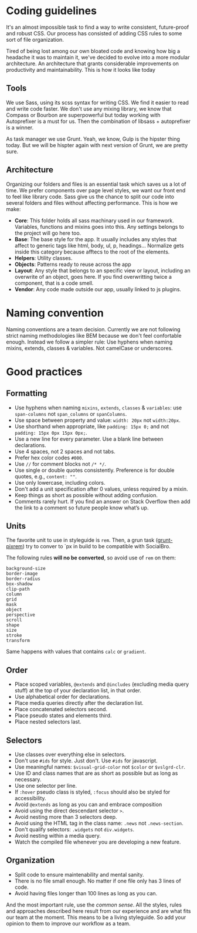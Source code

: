 # Coding guidelines

It's an almost impossible task to find a way to write consistent, future-proof and robust CSS. Our process has consisted of adding CSS rules to some sort of file organization.

Tired of being lost among our own bloated code and knowing how big a headache it was to maintain it, we've decided to evolve into a more modular architecture. An architecture that grants considerable improvements on productivity and maintainability. This is how it looks like today

## Tools

We use Sass, using its scss syntax for writing CSS. We find it easier to read and write code faster. We don't use any mixing library, we know that Compass or Bourbon are superpowerful but today working with Autoprefixer is a must for us. Then the combination of libsass + autoprefixer is a winner.

As task manager we use Grunt. Yeah, we know, Gulp is the hipster thing today. But we will be hispter again with next version of Grunt, we are pretty sure.

## Architecture

Organizing our folders and files is an essential task which saves us a lot of time. We prefer components over page level styles, we want our front end to feel like library code. Sass give us the chance to split our code into several folders and files without affecting performance. This is how we make:

- **Core**: This folder holds all sass machinary used in our framework. Variables, functions and mixins goes into this. Any settings belongs to the project will go here too.
- **Base**: The base style for the app. It usually includes any styles that affect to generic tags like html, body, ul, p, headings... Normalize gets inside this category because afftecs to the root of the elements.
- **Helpers**: Utility classes.
- **Objects**: Patterns ready to reuse across the app
- **Layout**: Any style that belongs to an specific view or layout, including an overwrite of an object, goes here. If you find overwritting twice a component, that is a code smell.
- **Vendor**: Any code made outside our app, usually linked to js plugins.

# Naming convention

Naming conventions are a team decision. Currently we are not following strict naming methodologies like BEM because we don't feel confortable enough. Instead we follow a simpler rule: Use hyphens when naming mixins, extends, classes & variables. Not camelCase or underscores.

# Good practices

## Formatting

- Use hyphens when naming `mixins`, `extends`, `classes` & `variables`: use `span-columns` not `span_columns` or `spanColumns`.
- Use space between property and value: `width: 20px` not `width:20px`.
- Use shorthand when appropriate, like `padding: 15px 0;` and not `padding: 15px 0px 15px 0px;`.
- Use a new line for every parameter. Use a blank line between declarations.
- Use 4 spaces, not 2 spaces and not tabs.
- Prefer hex color codes `#000`.
- Use `//` for comment blocks not `/* */`.
- Use single or double quotes consistently. Preference is for double quotes, e.g., `content: ""`.
- Use only lowercase, including colors.
- Don't add a unit specification after 0 values, unless required by a mixin.
- Keep things as short as possible without adding confusion.
- Comments rarely hurt. If you find an answer on Stack Overflow then add the link to a comment so future people know what’s up.

## Units

The favorite unit to use in styleguide is `rem`.
Then, a grun task ([grunt-pixrem](https://github.com/robwierzbowski/grunt-pixrem)) try to conver to `px in build to be compatible with SocialBro.

The following rules **will no be converted**, so avoid use of `rem` on them:

```
background-size
border-image
border-radius
box-shadow
clip-path
column
grid
mask
object
perspective
scroll
shape
size
stroke
transform
```

Same happens with values that contains `calc` or `gradient`.

## Order

- Place scoped variables, `@extends` and `@includes` (excluding media query stuff) at the top of your declaration list, in that order.
- Use alphabetical order for declarations.
- Place media queries directly after the declaration list.
- Place concatenated selectors second.
- Place pseudo states and elements third.
- Place nested selectors last.

## Selectors

- Use classes over everything else in selectors.
- Don't use `#ids` for style. Just don't. Use `#ids` for javascript.
- Use meaningful names: `$visual-grid-color` not `$color` or `$vslgrd-clr`.
- Use ID and class names that are as short as possible but as long as necessary.
- Use one selector per line.
- If `:hover` pseudo class is styled, `:focus` should also be styled for accessibility.
- Avoid `@extends` as long as you can and embrace composition
- Avoid using the direct descendant selector `>`.
- Avoid nesting more than 3 selectors deep.
- Avoid using the HTML tag in the class name: `.news` not `.news-section`.
- Don't qualify selectors: `.widgets` not `div.widgets`.
- Avoid nesting within a media query.
- Watch the compiled file whenever you are developing a new feature.

## Organization

- Split code to ensure maintenability and mental sanity.
- There is no file small enough. No matter if one file only has 3 lines of code.
- Avoid having files longer than 100 lines as long as you can.

And the most important rule, use the *common sense*. All the styles, rules and approaches described here result from our experience and are what fits our team at the moment. This means to be a living styleguide. So add your opinion to them to improve our workflow as a team.

